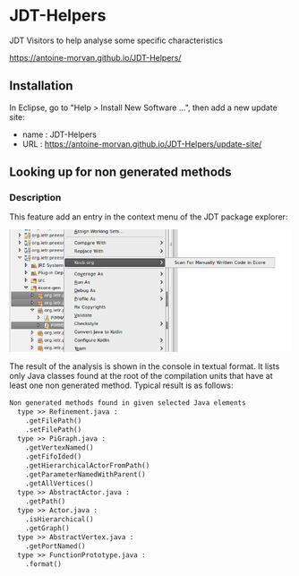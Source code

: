 # JDT-Helpers

JDT Visitors to help analyse some specific characteristics

https://antoine-morvan.github.io/JDT-Helpers/

## Installation

In Eclipse, go to "Help > Install New Software ...", then add a new update site:
   * name : JDT-Helpers
   * URL : https://antoine-morvan.github.io/JDT-Helpers/update-site/

## Looking up for non generated methods

### Description

This feature add an entry in the context menu of the JDT package explorer:

![Context Menu Example](context_menu.png)

The result of the analysis is shown in the console in textual format. It lists only Java classes found at the root of the compilation units that have at least one non generated method. Typical result is as follows:

```
Non generated methods found in given selected Java elements
  type >> Refinement.java :
    .getFilePath()
    .setFilePath()
  type >> PiGraph.java :
    .getVertexNamed()
    .getFifoIded()
    .getHierarchicalActorFromPath()
    .getParameterNamedWithParent()
    .getAllVertices()
  type >> AbstractActor.java :
    .getPath()
  type >> Actor.java :
    .isHierarchical()
    .getGraph()
  type >> AbstractVertex.java :
    .getPortNamed()
  type >> FunctionPrototype.java :
    .format()
```
